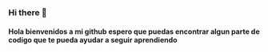 ### Hi there 👋
#### Hola bienvenidos a mi github espero que puedas encontrar algun parte de codigo que te pueda ayudar a seguir aprendiendo 

<!--
**L-Davidev/L-Davidev** is a ✨ _special_ ✨ repository because its `README.md` (this file) appears on your GitHub profile.
[![stackoverflow card](https://readme-components.vercel.app/api?component=stackoverflow&stackoverflowid=22656)](https://github.com/harish-sethuraman/readme-components)

Here are some ideas to get you started:

- 🔭 I’m currently working on ...
- 🌱 I’m currently learning ...
- 👯 I’m looking to collaborate on ...
- 🤔 I’m looking for help with ...
- 💬 Ask me about ...
- 📫 How to reach me: ...
- 😄 Pronouns: ...
- ⚡ Fun fact: ...
-->
